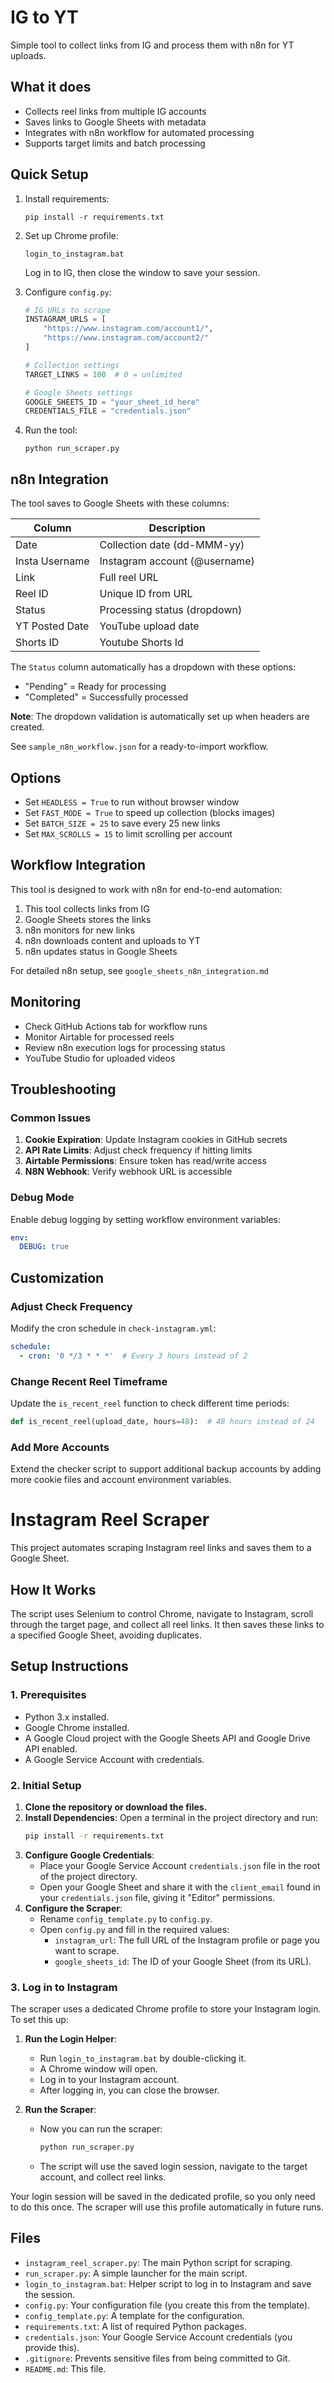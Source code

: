 # IG to YT

Simple tool to collect links from IG and process them with n8n for YT uploads.

## What it does

- Collects reel links from multiple IG accounts
- Saves links to Google Sheets with metadata
- Integrates with n8n workflow for automated processing
- Supports target limits and batch processing

## Quick Setup

1. Install requirements:
   ```
   pip install -r requirements.txt
   ```

2. Set up Chrome profile:
   ```
   login_to_instagram.bat
   ```
   Log in to IG, then close the window to save your session.

3. Configure `config.py`:
   ```python
   # IG URLs to scrape
   INSTAGRAM_URLS = [
       "https://www.instagram.com/account1/",
       "https://www.instagram.com/account2/"
   ]

   # Collection settings
   TARGET_LINKS = 100  # 0 = unlimited
   
   # Google Sheets settings
   GOOGLE_SHEETS_ID = "your_sheet_id_here"
   CREDENTIALS_FILE = "credentials.json"
   ```

4. Run the tool:
   ```
   python run_scraper.py
   ```

## n8n Integration

The tool saves to Google Sheets with these columns:

| Column         | Description                    |
|----------------|--------------------------------|
| Date           | Collection date (dd-MMM-yy)    |
| Insta Username | Instagram account (@username)  |
| Link           | Full reel URL                  |
| Reel ID        | Unique ID from URL            |
| Status         | Processing status (dropdown)   |
| YT Posted Date | YouTube upload date           |
| Shorts ID      | Youtube Shorts Id             |

The `Status` column automatically has a dropdown with these options:
- "Pending" = Ready for processing
- "Completed" = Successfully processed

**Note**: The dropdown validation is automatically set up when headers are created.

See `sample_n8n_workflow.json` for a ready-to-import workflow.

## Options

- Set `HEADLESS = True` to run without browser window
- Set `FAST_MODE = True` to speed up collection (blocks images)
- Set `BATCH_SIZE = 25` to save every 25 new links
- Set `MAX_SCROLLS = 15` to limit scrolling per account

## Workflow Integration

This tool is designed to work with n8n for end-to-end automation:

1. This tool collects links from IG
2. Google Sheets stores the links
3. n8n monitors for new links
4. n8n downloads content and uploads to YT
5. n8n updates status in Google Sheets

For detailed n8n setup, see `google_sheets_n8n_integration.md`

## Monitoring

- Check GitHub Actions tab for workflow runs
- Monitor Airtable for processed reels
- Review n8n execution logs for processing status
- YouTube Studio for uploaded videos

## Troubleshooting

### Common Issues

1. **Cookie Expiration**: Update Instagram cookies in GitHub secrets
2. **API Rate Limits**: Adjust check frequency if hitting limits
3. **Airtable Permissions**: Ensure token has read/write access
4. **N8N Webhook**: Verify webhook URL is accessible

### Debug Mode

Enable debug logging by setting workflow environment variables:
```yaml
env:
  DEBUG: true
```

## Customization

### Adjust Check Frequency
Modify the cron schedule in `check-instagram.yml`:
```yaml
schedule:
  - cron: '0 */3 * * *'  # Every 3 hours instead of 2
```

### Change Recent Reel Timeframe
Update the `is_recent_reel` function to check different time periods:
```python
def is_recent_reel(upload_date, hours=48):  # 48 hours instead of 24
```

### Add More Accounts
Extend the checker script to support additional backup accounts by adding more cookie files and account environment variables.

# Instagram Reel Scraper

This project automates scraping Instagram reel links and saves them to a Google Sheet.

## How It Works

The script uses Selenium to control Chrome, navigate to Instagram, scroll through the target page, and collect all reel links. It then saves these links to a specified Google Sheet, avoiding duplicates.

## Setup Instructions

### 1. Prerequisites
- Python 3.x installed.
- Google Chrome installed.
- A Google Cloud project with the Google Sheets API and Google Drive API enabled.
- A Google Service Account with credentials.

### 2. Initial Setup
1.  **Clone the repository or download the files.**
2.  **Install Dependencies**: Open a terminal in the project directory and run:
    ```bash
    pip install -r requirements.txt
    ```
3.  **Configure Google Credentials**:
    - Place your Google Service Account `credentials.json` file in the root of the project directory.
    - Open your Google Sheet and share it with the `client_email` found in your `credentials.json` file, giving it "Editor" permissions.
4.  **Configure the Scraper**:
    - Rename `config_template.py` to `config.py`.
    - Open `config.py` and fill in the required values:
        - `instagram_url`: The full URL of the Instagram profile or page you want to scrape.
        - `google_sheets_id`: The ID of your Google Sheet (from its URL).

### 3. Log in to Instagram

The scraper uses a dedicated Chrome profile to store your Instagram login. To set this up:

1. **Run the Login Helper**: 
   - Run `login_to_instagram.bat` by double-clicking it.
   - A Chrome window will open.
   - Log in to your Instagram account.
   - After logging in, you can close the browser.

2. **Run the Scraper**:
   - Now you can run the scraper:
     ```bash
     python run_scraper.py
     ```
   - The script will use the saved login session, navigate to the target account, and collect reel links.

Your login session will be saved in the dedicated profile, so you only need to do this once. The scraper will use this profile automatically in future runs.

## Files

- `instagram_reel_scraper.py`: The main Python script for scraping.
- `run_scraper.py`: A simple launcher for the main script.
- `login_to_instagram.bat`: Helper script to log in to Instagram and save the session.
- `config.py`: Your configuration file (you create this from the template).
- `config_template.py`: A template for the configuration.
- `requirements.txt`: A list of required Python packages.
- `credentials.json`: Your Google Service Account credentials (you provide this).
- `.gitignore`: Prevents sensitive files from being committed to Git.
- `README.md`: This file.